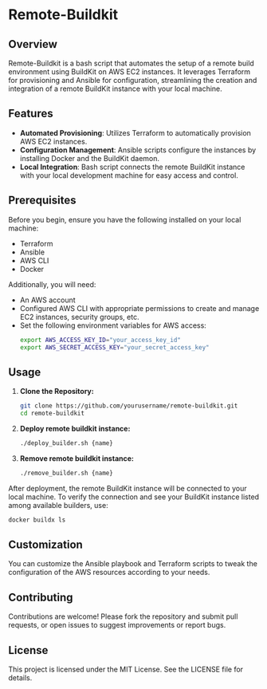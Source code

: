 # Remote-Buildkit

## Overview
Remote-Buildkit is a bash script that automates the setup of a remote build environment using BuildKit on AWS EC2 instances. It leverages Terraform for provisioning and Ansible for configuration, streamlining the creation and integration of a remote BuildKit instance with your local machine.

## Features
- **Automated Provisioning**: Utilizes Terraform to automatically provision AWS EC2 instances.
- **Configuration Management**: Ansible scripts configure the instances by installing Docker and the BuildKit daemon.
- **Local Integration**: Bash script connects the remote BuildKit instance with your local development machine for easy access and control.

## Prerequisites
Before you begin, ensure you have the following installed on your local machine:
- Terraform
- Ansible
- AWS CLI
- Docker

Additionally, you will need:
- An AWS account
- Configured AWS CLI with appropriate permissions to create and manage EC2 instances, security groups, etc.
- Set the following environment variables for AWS access:
  ```bash
  export AWS_ACCESS_KEY_ID="your_access_key_id"
  export AWS_SECRET_ACCESS_KEY="your_secret_access_key"
  ```

## Usage
1. **Clone the Repository:**
   ```bash
   git clone https://github.com/yourusername/remote-buildkit.git
   cd remote-buildkit
   ```

2. **Deploy remote buildkit instance:**
   ```bash
   ./deploy_builder.sh {name}
   ```

3. **Remove remote buildkit instance:**
   ```bash
   ./remove_builder.sh {name}
   ```

After deployment, the remote BuildKit instance will be connected to your local machine. To verify the connection and see your BuildKit instance listed among available builders, use:
```bash
docker buildx ls
```

## Customization
You can customize the Ansible playbook and Terraform scripts to tweak the configuration of the AWS resources according to your needs.

## Contributing
Contributions are welcome! Please fork the repository and submit pull requests, or open issues to suggest improvements or report bugs.

## License
This project is licensed under the MIT License. See the LICENSE file for details.
